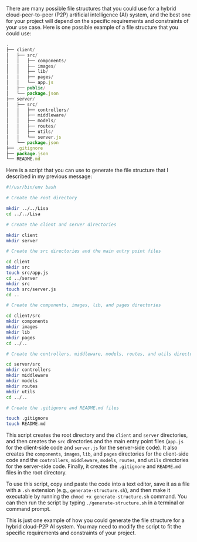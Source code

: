 There are many possible file structures that you could use for a hybrid cloud-peer-to-peer (P2P) artificial intelligence (AI) system, and the best one for your project will depend on the specific requirements and constraints of your use case. Here is one possible example of a file structure that you could use:

```js
.
├── client/
│   ├── src/
│   │   ├── components/
│   │   ├── images/
│   │   ├── lib/
│   │   ├── pages/
│   │   └── app.js
│   ├── public/
│   └── package.json
├── server/
│   ├── src/
│   │   ├── controllers/
│   │   ├── middleware/
│   │   ├── models/
│   │   ├── routes/
│   │   ├── utils/
│   │   └── server.js
│   └── package.json
├── .gitignore
├── package.json
└── README.md
```

Here is a script that you can use to generate the file structure that I described in my previous message:

```bash
#!/usr/bin/env bash

# Create the root directory

mkdir ../../Lisa
cd ../../Lisa

# Create the client and server directories

mkdir client
mkdir server

# Create the src directories and the main entry point files

cd client
mkdir src
touch src/app.js
cd ../server
mkdir src
touch src/server.js
cd ..

# Create the components, images, lib, and pages directories

cd client/src
mkdir components
mkdir images
mkdir lib
mkdir pages
cd ../..

# Create the controllers, middleware, models, routes, and utils directories

cd server/src
mkdir controllers
mkdir middleware
mkdir models
mkdir routes
mkdir utils
cd ../..

# Create the .gitignore and README.md files

touch .gitignore
touch README.md
```

This script creates the root directory and the `client` and `server` directories, and then creates the `src` directories and the main entry point files (`app.js` for the client-side code and `server.js` for the server-side code). It also creates the `components`, `images`, `lib`, and `pages` directories for the client-side code and the `controllers`, `middleware`, `models`, `routes`, and `utils` directories for the server-side code. Finally, it creates the `.gitignore` and `README.md` files in the root directory.

To use this script, copy and paste the code into a text editor, save it as a file with a `.sh` extension (e.g., `generate-structure.sh`), and then make it executable by running the `chmod +x generate-structure.sh` command. You can then run the script by typing `./generate-structure.sh` in a terminal or command prompt.

This is just one example of how you could generate the file structure for a hybrid cloud-P2P AI system. You may need to modify the script to fit the specific requirements and constraints of your project.